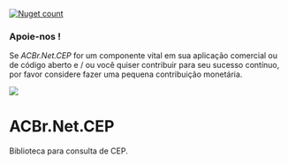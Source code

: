 [![Nuget count](http://img.shields.io/nuget/v/ACBr.Net.Consulta.svg)](https://www.nuget.org/packages/ACBr.Net.CEP/)

### Apoie-nos !
Se *ACBr.Net.CEP* for um componente vital em sua aplicação comercial ou de código aberto e / ou você quiser contribuir para seu sucesso contínuo, por favor considere fazer uma pequena contribuição monetária.

<a href="https://www.padrim.com.br/acbrnet" target="_blank"><img src="https://static-cdn.jtvnw.net/jtv_user_pictures/panel-148507617-image-b57c679ef728c74b-320-320.png"></a>

# ACBr.Net.CEP

Biblioteca para consulta de CEP.